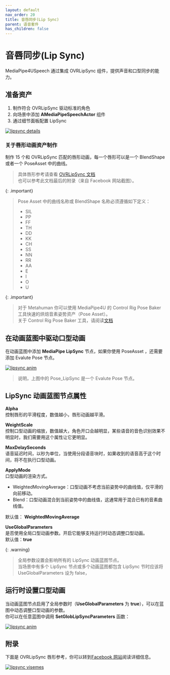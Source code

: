 ```yaml
---
layout: default
nav_order: 20
title: 音唇同步(Lip Sync)
parent: 语音套件
has_children: false
---
```


# 音唇同步(Lip Sync)

MediaPipe4USpeech 通过集成 OVRLipSync 组件，提供声音和口型同步的能力。   

## 准备资产

1. 制作符合 OVRLipSync 驱动标准的角色   
1. 向场景中添加 **AMediaPipeSpeechActor** 组件
1. 通过细节面板配置 LipSync   

[![lipsync details](./images/lip_sync_details.jpg "lipsync details")](./images/lip_sync_details.jpg)

### 关于唇形动画资产制作   

制作 15 个和 OVRLipSync 匹配的唇形动画，每一个唇形可以是一个 BlendShape 或者一个 PoseAsset 中的曲线。   
> 具体唇形参考请查看 [OVRLipSync 文档](https://developer.oculus.com/documentation/unity/audio-ovrlipsync-viseme-reference)   
> 也可以参考此文档最后的附录（来自 Facebook 网站截图）。

{: .important}
> Pose Asset 中的曲线名称或 BlendShape 名称必须遵循如下定义：
> - SIL
> - PP
> - FF
> - TH
> - DD
> - KK
> - CH
> - SS
> - NN
> - RR
> - AA
> - E
> - I
> - O
> - U

{: .important}
> 对于 Metahuman 你可以使用 MediaPipe4U 的 Control Rig Pose Baker 工具快速的烘焙音素姿势资产（Pose Asset）。   
> 关于 Control Rig Pose Baker 工具，请阅读[文档](../ue_tools/index.md)


## 在动画蓝图中驱动口型动画

在动画蓝图中添加 **MediaPipe LipSync** 节点，如果你使用 PoseAsset ，还需要添加 Evalute Pose 节点。

[![lipsync anim](./images/lip_sync_anim_blueprint.jpg "lipsync anim")](./images/lip_sync_anim_blueprint.jpg)

> 说明，上图中的 Pose_LipSync 是一个 Evalute Pose 节点。


## LipSync 动画蓝图节点属性

**Alpha**   
控制唇形的平滑程度，数值越小，唇形动画越平滑。

**WeightScale**   
控制口型动画的缩放，数值越大，角色开口会越明显，某些语音的音色识别效果不明显时，我们需要用这个属性让它更明显。

**MaxDelaySeconds**   
语音延迟时间，以秒为单位，当使用分段语音块时，如果收到的语音高于这个时间，将不在执行口型动画。

**ApplyMode**   
口型动画的渲染方式。
- WeightedMovingAverage：口型动画不考虑当前姿势中的曲线值，仅平滑的向前移动。
- Blend：口型动画混合到当前姿势中的曲线值，这通常用于混合已有的音素曲线值。   

默认值： **WeightedMovingAverage**   

**UseGlobalParameters**   
是否使用全局口型动画参数。开启它能够支持运行时动态调整口型动画。   
默认值：**true**

{: .warning}
> 全局参数设置会影响所有的 LipSync 动画蓝图节点。   
> 当场景中有多个 LipSync 节点或多个动画蓝图都包含 LipSync 节时应该将 UseGlobalParameters 设为 false，

## 运行时设置口型动画

当动画蓝图节点启用了全局参数时（**UseGlobalParameters** 为 **true**），可以在蓝图中动态调整口型动画的参数。   
你可以在任意蓝图中调用 **SetGlobLipSyncParameters** 函数：

[![lipsync anim](./images/lip_sync_set_global_params.jpg "lipsync anim")](./images/lip_sync_set_global_params.jpg)

## 附录

下面是 OVRLipSync 唇形参考，你可以转到[Facebook 网站](https://developer.oculus.com/documentation/unity/audio-ovrlipsync-viseme-reference)阅读详细信息。

[![lipsync visemes](./images/lip_sync_visemes.jpg "lipsync visemes")](./images/lip_sync_visemes.jpg)